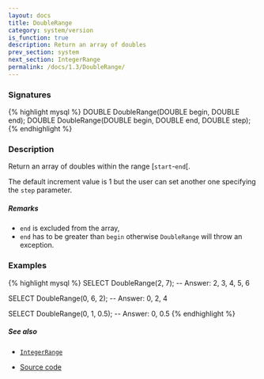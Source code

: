 ```yaml
---
layout: docs
title: DoubleRange
category: system/version
is_function: true
description: Return an array of doubles
prev_section: system
next_section: IntegerRange
permalink: /docs/1.3/DoubleRange/
---
```


### Signatures

{% highlight mysql %}
DOUBLE DoubleRange(DOUBLE begin, DOUBLE end);
DOUBLE DoubleRange(DOUBLE begin, DOUBLE end, DOUBLE step);
{% endhighlight %}

### Description

Return an array of doubles within the range [`start`-`end`[.

The default increment value is 1 but the user can set another one specifying the `step` parameter.

##### Remarks

* `end` is excluded from the array,
* `end` has to be greater than `begin` otherwise `DoubleRange` will throw an exception.

### Examples

{% highlight mysql %}
SELECT DoubleRange(2, 7);
-- Answer:
	2, 3, 4, 5, 6

SELECT DoubleRange(0, 6, 2);
-- Answer:
	0, 2, 4

SELECT DoubleRange(0, 1, 0.5);
-- Answer:
	0, 0.5
{% endhighlight %}

##### See also

* [`IntegerRange`](../IntegerRange)

* <a href="https://github.com/orbisgis/h2gis/blob/master/h2gis-functions/src/main/java/org/h2gis/functions/system/DoubleRange.java" target="_blank">Source code</a>
